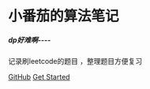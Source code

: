 # **小番茄的算法笔记**



##### dp好难啊----

记录刷leetcode的题目 ，整理题目方便复习

 [GitHub](https://github.com/qiujunlin) [Get Started](README.md)

